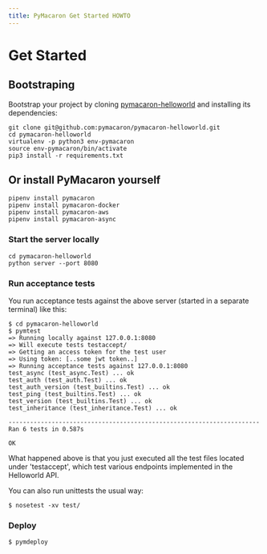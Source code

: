 ```yaml
---
title: PyMacaron Get Started HOWTO
---
```


Get Started
===========

## Bootstraping

Bootstrap your project by cloning
[pymacaron-helloworld](https://github.com/pymacaron/pymacaron-helloworld) and
installing its dependencies:

```shell
git clone git@github.com:pymacaron/pymacaron-helloworld.git
cd pymacaron-helloworld
virtualenv -p python3 env-pymacaron
source env-pymacaron/bin/activate
pip3 install -r requirements.txt
```

## Or install PyMacaron yourself

```shell
pipenv install pymacaron
pipenv install pymacaron-docker
pipenv install pymacaron-aws
pipenv install pymacaron-async
```

### Start the server locally

```shell
cd pymacaron-helloworld
python server --port 8080
```

### Run acceptance tests

You run acceptance tests against the above server (started in a separate
terminal) like this:

```shell
$ cd pymacaron-helloworld
$ pymtest
=> Running locally against 127.0.0.1:8080
=> Will execute tests testaccept/
=> Getting an access token for the test user
=> Using token: [..some jwt token..]
=> Running acceptance tests against 127.0.0.1:8080
test_async (test_async.Test) ... ok
test_auth (test_auth.Test) ... ok
test_auth_version (test_builtins.Test) ... ok
test_ping (test_builtins.Test) ... ok
test_version (test_builtins.Test) ... ok
test_inheritance (test_inheritance.Test) ... ok

----------------------------------------------------------------------
Ran 6 tests in 0.587s

OK
```

What happened above is that you just executed all the test files located under 'testaccept',
which test various endpoints implemented in the Helloworld API.

You can also run unittests the usual way:

```shell
$ nosetest -xv test/
```

### Deploy

```shell
$ pymdeploy
```

